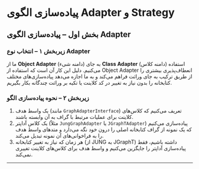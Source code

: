 # پیاده‌سازی الگوی Adapter و Strategy

## بخش اول – پیاده‌سازی الگوی Adapter

### زیربخش ۱ – انتخاب نوع Adapter
ما از **Object Adapter** (دامنه شیء) به جای **Class Adapter** (دامنه کلاس) استفاده می‌کنیم. دلیل این کار آن است که استفاده از Object Adapter انعطاف‌پذیری بیشتری را از طریق ترکیب به جای وراثت فراهم می‌کند و به ما اجازه می‌دهد پیاده‌سازی‌های مختلف کتابخانه را بدون نیاز به تغییر در کد کلاینت یا تکیه بر وراثت چندگانه بکار بگیریم.

### زیربخش ۲ – نحوه پیاده‌سازی الگو
1. یک واسط هدف (مانند `GraphAdapterInterface`) تعریف می‌کنیم که کلاس‌های کلاینت برای عملیات مرتبط با گراف به آن وابسته باشند.
2. یک کلاس آداپتر (مثلاً `JungGraphAdapter` یا `JGraphTAdapter`) پیاده‌سازی می‌کنیم که یک نمونه از گراف کتابخانه اصلی را درون خود نگه می‌دارد و متدهای واسط هدف را به فراخوانی‌های آن نمونه تبدیل می‌کند.
3. هر زمان که نیاز به تغییر کتابخانه (از JUNG به JGraphT) داشته باشیم، فقط پیاده‌سازی آداپتر را جایگزین می‌کنیم و واسط هدف برای کلاس‌های کلاینت تغییری نمی‌کند.

---
